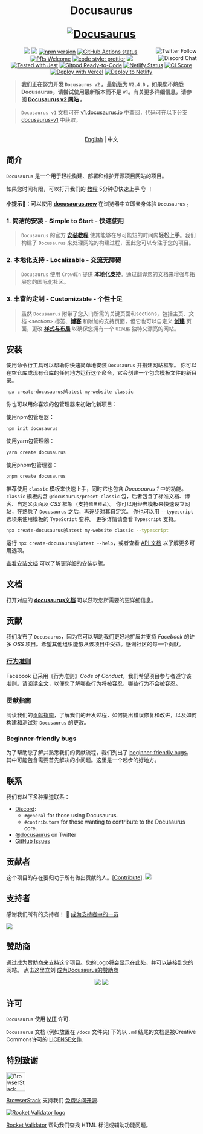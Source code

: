 <h1 align="center">
  <p align="center">Docusaurus</p>
  <a href="https://docusaurus.io"><img src="https://docusaurus.io/img/slash-introducing.svg" alt="Docusaurus"></a>
</h1>

<p align="center">
  <a href="https://twitter.com/docusaurus"><img src="https://img.shields.io/twitter/follow/docusaurus.svg?style=social" align="right" alt="Twitter Follow" /></a>
  <a href="#backers" alt="sponsors on Open Collective"><img src="https://opencollective.com/Docusaurus/backers/badge.svg" /></a>
  <a href="#sponsors" alt="Sponsors on Open Collective"><img src="https://opencollective.com/Docusaurus/sponsors/badge.svg" /></a>
  <a href="https://www.npmjs.com/package/@docusaurus/core"><img src="https://img.shields.io/npm/v/@docusaurus/core.svg?style=flat" alt="npm version"></a>
  <a href="https://github.com/facebook/docusaurus/actions/workflows/tests.yml"><img src="https://github.com/facebook/docusaurus/actions/workflows/tests.yml/badge.svg" alt="GitHub Actions status"></a>
  <a href="CONTRIBUTING.md#pull-requests"><img src="https://img.shields.io/badge/PRs-welcome-brightgreen.svg" alt="PRs Welcome"></a>
  <a href="https://discord.gg/docusaurus"><img src="https://img.shields.io/discord/102860784329052160.svg" align="right" alt="Discord Chat" /></a>
  <a href= "https://github.com/prettier/prettier"><img alt="code style: prettier" src="https://img.shields.io/badge/code_style-prettier-ff69b4.svg"></a>
  <a href="#license"><img src="https://img.shields.io/github/license/sourcerer-io/hall-of-fame.svg?colorB=ff0000"></a>
  <a href="https://github.com/facebook/jest"><img src="https://img.shields.io/badge/tested_with-jest-99424f.svg" alt="Tested with Jest"></a>
  <a href="https://gitpod.io/#https://github.com/facebook/docusaurus"><img src="https://img.shields.io/badge/Gitpod-Ready--to--Code-blue?logo=gitpod" alt="Gitpod Ready-to-Code"/></a>
  <a href="https://app.netlify.com/sites/docusaurus-2/deploys"><img src="https://api.netlify.com/api/v1/badges/9e1ff559-4405-4ebe-8718-5e21c0774bc8/deploy-status" alt="Netlify Status"></a>
  <a href="https://meercode.io/facebook/docusaurus"><img src="https://meercode.io/badge/facebook/docusaurus?type=ci-score" alt="CI Score"></a>
  <a href="https://vercel.com/new/clone?repository-url=https%3A%2F%2Fgithub.com%2Ffacebook%2Fdocusaurus%2Ftree%2Fmain%2Fexamples%2Fclassic&project-name=my-docusaurus-site&repo-name=my-docusaurus-site"><img src="https://vercel.com/button" alt="Deploy with Vercel"/></a>
  <a href="https://app.netlify.com/start/deploy?repository=https://github.com/slorber/docusaurus-starter"><img src="https://www.netlify.com/img/deploy/button.svg" alt="Deploy to Netlify"></a>
</p>

> **我们正在努力开发 `Docusaurus v2` 。最新版为  `V2.4.0` ，如果您不熟悉 Docusaurus，请尝试使用最新版本而不是 v1。有关更多详细信息，请参阅 [Docusaurus v2 网站](https://docusaurus.io/) 。**

> `Docusaurus v1` 文档可在 [v1.docusaurus.io](https://v1.docusaurus.io) 中查阅，代码可在以下分支 [docusaurus-v1](https://github.com/facebook/docusaurus/tree/docusaurus-v1) 中获取。

<p align="center">
    <br> <a href="README.md">English</a> | 中文
</p>

## 简介

`Docusaurus` 是一个用于轻松构建、部署和维护开源项目网站的项目。

如果您时间有限，可以打开我们的 [教程](https://tutorial.docusaurus.io) 5分钟⏱️快速上手 &#x1F44C; ！

**小提示&#x1F440;**：可以使用 **[docusaurus.new](https://docusaurus.new)** 在浏览器中立即亲身体验 `Docusaurus` 。

### 1. **简洁的安装 - Simple to Start - 快速使用**

> `Docusaurus` 的官方 [**安装教程**](https://docusaurus.io/docs/installation) 使其能够在尽可能短的时间内**轻松上手**。我们构建了 `Docusaurus` 来处理网站的构建过程，因此您可以专注于您的项目。

### 2. **本地化支持 - Localizable - 交流无障碍**

> `Docusaurus` 使用 `CrowdIn` 提供 [**本地化支持**](https://docusaurus.io/docs/i18n/introduction)。通过翻译您的文档来增强与拓展您的国际化社区。

### 3. **丰富的定制 - Customizable - 个性十足**

> 虽然 `Docusaurus` 附带了您入门所需的关键页面和sections，包括主页、文档 _\<section\>_ 标签、[**博客**](https://docusaurus.io/docs/blog) 和附加的支持页面，但它也可以自定义 [**创建**](https://docusaurus.io/docs/creating-pages) 页面，更改 [**样式与布局**](https://docusaurus.io/docs/styling-layout) 以确保您拥有一个 `UI风格` 独特又漂亮的网站。

## 安装

使用命令行工具可以帮助你快速简单地安装 `Docusaurus` 并搭建网站框架。 你可以在空仓库或现有仓库的任何地方运行这个命令，它会创建一个包含模板文件的新目录。
```bash
npx create-docusaurus@latest my-website classic
```
你也可以用你喜欢的包管理器来初始化新项目：

使用npm包管理器：
```bash
npm init docusaurus
```
使用yarn包管理器：
```bash
yarn create docusaurus
```
使用pnpm包管理器：
```bash
pnpm create docusaurus
```

推荐使用 `classic` 模板来快速上手，同时它也包含 _Docusaurus 1_ 中的功能。 `classic` 模板内含 `@docusaurus/preset-classic` 包，后者包含了标准文档、博客、自定义页面及 _CSS_ 框架（支持`暗黑模式`）。 你可以用经典模板来快速设立网站，在熟悉了 `Docusaurus` 之后，再逐步对其自定义。
你也可以用 `--typescript` 选项来使用模板的 `TypeScript` 变种。 更多详情请查看 `Typescript` 支持。
```bash
npx create-docusaurus@latest my-website classic --typescript
```
运行 <code>npx create-docusaurus@latest --help</code>，或者查看 <a href="https://docusaurus.io/zh-CN/docs/docusaurus-core">API 文档</a> 以了解更多可用选项。

[查看安装文档](https://docusaurus.io/docs/installation) 可以了解更详细的安装步骤。

## 文档
打开对应的 [**docusaurus文档**](https://docusaurus.io/docs) 可以获取您所需要的更详细信息。

## 贡献

我们发布了 `Docusaurus`，因为它可以帮助我们更好地扩展并支持 _Facebook_ 的许多 _OSS_ 项目。希望其他组织能够从该项目中受益。感谢社区的每一个贡献。

### [行为准则](https://code.fb.com/codeofconduct)

Facebook 已采用《行为准则》_Code of Conduct_，我们希望项目参与者遵守该准则。请阅读[全文](https://code.fb.com/codeofconduct)，以便您了解哪些行为将被容忍，哪些行为不会被容忍。

### 贡献指南

阅读我们的[贡献指南](https://github.com/facebook/docusaurus/blob/main/CONTRIBUTING.md)，了解我们的开发过程，如何提出错误修复和改进，以及如何构建和测试对 `Docusaurus` 的更改。

### Beginner-friendly bugs

为了帮助您了解并熟悉我们的贡献流程，我们列出了 [beginner-friendly bugs](https://github.com/facebook/docusaurus/labels/good%20first%20issue)，其中可能包含需要首先解决的小问题。这里是一个起步的好地方。

## 联系

我们有以下多种渠道联系：

- [Discord](https://discord.gg/docusaurus):
  - `#general` for those using Docusaurus.
  - `#contributors` for those wanting to contribute to the Docusaurus core.
- [@docusaurus](https://twitter.com/docusaurus) on Twitter
- [GitHub Issues](https://github.com/facebook/docusaurus/issues)

## 贡献者

这个项目的存在要归功于所有做出贡献的人。[[Contribute](CONTRIBUTING.md)]. <a href="https://github.com/facebook/docusaurus/graphs/contributors"><img src="https://opencollective.com/Docusaurus/contributors.svg?width=890&button=false" /></a>

## 支持者

感谢我们所有的支持者！ 🙏 [成为支持者中的一员](https://opencollective.com/Docusaurus#backer)

<a href="https://opencollective.com/Docusaurus#backers" target="_blank"><img src="https://opencollective.com/Docusaurus/backers.svg?width=890"></a>

## 赞助商

通过成为赞助商来支持这个项目。您的Logo将会显示在此处，并可以链接到您的网站。 点击这里立刻 [成为Docusaurus的赞助商](https://opencollective.com/Docusaurus#sponsor)

<p align="center">
  <a href="https://opencollective.com/Docusaurus/sponsor/0/website" target="_blank"><img src="https://opencollective.com/Docusaurus/sponsor/0/avatar.svg"></a> <a href="https://opencollective.com/Docusaurus/sponsor/1/website" target="_blank"><img src="https://opencollective.com/Docusaurus/sponsor/1/avatar.svg"></a>
</p>

## 许可

`Docusaurus` 使用 [MIT](./LICENSE) 许可.

`Docusaurus` 文档 (例如放置在 `/docs` 文件夹) 下的以 `.md` 结尾的文档是被Creative Commons许可的 [LICENSE文件](./LICENSE-docs).

## 特别致谢

<p>
  <a href="http://www.browserstack.com/" target="_blank">
    <picture>
      <source media="(prefers-color-scheme: dark)" srcset="./admin/img/browserstack-dark-mode-logo.svg#gh-dark-mode-only">
      <img alt="BrowserStack logo" src="./admin/img/browserstack-light-mode-logo.svg#gh-light-mode-only" height="50px" />
    </picture>
  </a>
</p>

[BrowserStack](http://www.browserstack.com/) 支持我们 [免费访问开源](https://www.browserstack.com/open-source).

[![Rocket Validator logo](./admin/img/rocketvalidator-logo.png)](https://rocketvalidator.com/)

[Rocket Validator](https://rocketvalidator.com/) 帮助我们查找 HTML 标记或辅助功能问题。
